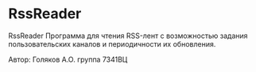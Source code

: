 # RssReader
RssReader Программа для чтения RSS-лент с возможностью задания пользовательских каналов и периодичности их обновления. 

Автор: Голяков А.О. группа 7341ВЦ
